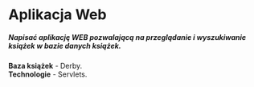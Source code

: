 # Aplikacja Web

##### Napisać aplikację WEB pozwalającą na przeglądanie i wyszukiwanie książek w bazie danych książek. 
**Baza książek** - Derby.<br/>
**Technologie** - Servlets.
